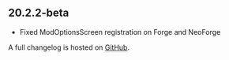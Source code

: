 ## 20.2.2-beta
- Fixed ModOptionsScreen registration on Forge and NeoForge

A full changelog is hosted on [GitHub](https://github.com/Trikzon/ash-api/blob/1.20.2/CHANGELOG.md).
